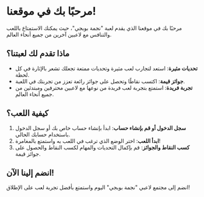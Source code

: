 # مرحبًا بك في موقعنا!

مرحبًا بك في موقعنا الذي يقدم لعبة "نجمة بوبجي"، حيث يمكنك الاستمتاع باللعب والتنافس مع لاعبين آخرين من جميع أنحاء العالم.

## ماذا تقدم لك لعبتنا؟

- **تحديات مثيرة**: استعد لتجارب لعب مثيرة وتحديات ممتعة تجعلك تشعر بالإثارة في كل لحظة.
- **جوائز قيمة**: اكتسب نقاطًا وتحصل على جوائز رائعة تعزز من تجربتك في اللعبة.
- **تجربة فريدة**: استمتع بتجربة لعب فريدة من نوعها مع لاعبين محترفين ومبتدئين من جميع أنحاء العالم.

## كيفية اللعب؟

1. **سجل الدخول أو قم بإنشاء حساب**: ابدأ بإنشاء حساب خاص بك أو سجل الدخول باستخدام حسابك الحالي.
2. **ابدأ اللعب**: اختر الوضع الذي ترغب في اللعب به واستمتع بالمغامرة!
3. **كسب النقاط والجوائز**: قم بإكمال التحديات والمهام لكسب النقاط والحصول على جوائز قيمة.

## انضم إلينا الآن!

انضم إلى مجتمع لاعبي "نجمة بوبجي" اليوم واستمتع بأفضل تجربة لعب على الإطلاق!

